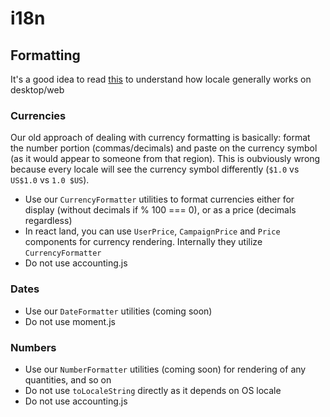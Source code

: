 # i18n

## Formatting 
It's a good idea to read [this](https://crowdtilt.atlassian.net/wiki/pages/viewpage.action?pageId=60850186) to understand how locale generally works on desktop/web

### Currencies
Our old approach of dealing with currency formatting is basically: format the number portion (commas/decimals) and paste on the currency symbol (as it would appear to someone from that region). This is oubviously wrong because every locale will see the currency symbol differently (```$1.0``` vs ```US$1.0``` vs ```1.0 $US```).
* Use our ```CurrencyFormatter``` utilities to format currencies either for display (without decimals if % 100 === 0), or as a price (decimals regardless)
* In react land, you can use ```UserPrice```, ```CampaignPrice``` and ```Price``` components for currency rendering. Internally they utilize ```CurrencyFormatter```
* Do not use accounting.js

### Dates
* Use our ```DateFormatter``` utilities (coming soon)
* Do not use moment.js

### Numbers
* Use our ```NumberFormatter``` utilities (coming soon) for rendering of any quantities, and so on
* Do not use ```toLocaleString``` directly as it depends on OS locale
* Do not use accounting.js

